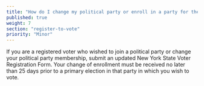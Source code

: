```yaml
---
title: "How do I change my political party or enroll in a party for the first time?"
published: true
weight: 7
section: "register-to-vote"
priority: "Minor"
---
```

If you are a registered voter who wished to join a political party or change your political party membership, submit an updated New York State Voter Registration Form. Your change of enrollment must be received no later than 25 days prior to a primary election in that party in which you wish to vote.  
